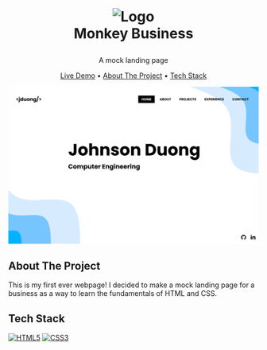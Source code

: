 <br />
<h1>
<p align="center">
  <img src="https://github.com/johnsonduong/monkey-business-landing-page/blob/main/images/favicon.png?raw=true" alt="Logo" width="110" height="110">
  <br>Monkey Business
</h1>
<p align="center">
    A mock landing page
    <br />
    </p>
</p>
<p align="center">
    <a href="https://johnsonduong.github.io/monkey-business-landing-page/" target="_blank">Live Demo</a> •
  <a href="#about-the-project">About The Project</a> •
  <a href="#tech-stack">Tech Stack</a>
</p>  

<p align="center">
  
<img src="https://github.com/johnsonduong/personal-website/blob/main/src/images/personal-website.png?raw=true" alt="Logo" >
</p>                                                                                                                             
                                                                                                                                                      
## About The Project
This is my first ever webpage! I decided to make a mock landing page for a business as a way to learn the fundamentals of HTML and CSS.

## Tech Stack
</a>
    <a href="" target="_blank"><img alt="HTML5" src="https://img.shields.io/badge/html5-%23E34F26.svg?style=for-the-badge&logo=html5&logoColor=white"></a>
    <a href="" target="_blank"><img alt="CSS3" src="https://img.shields.io/badge/css3-%231572B6.svg?style=for-the-badge&logo=css3&logoColor=white"></a>